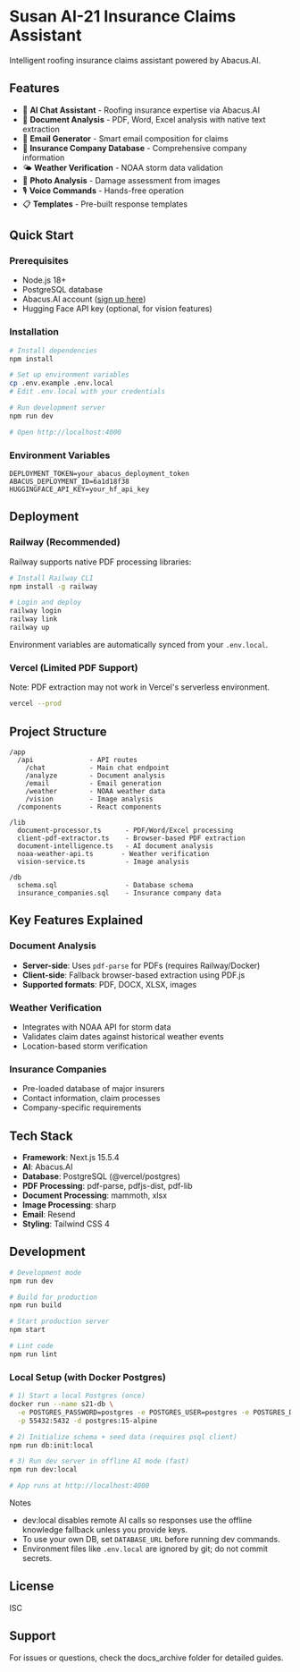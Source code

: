 # Susan AI-21 Insurance Claims Assistant

Intelligent roofing insurance claims assistant powered by Abacus.AI.

## Features

- 💬 **AI Chat Assistant** - Roofing insurance expertise via Abacus.AI
- 📄 **Document Analysis** - PDF, Word, Excel analysis with native text extraction
- 📧 **Email Generator** - Smart email composition for claims
- 🏢 **Insurance Company Database** - Comprehensive company information
- 🌤️ **Weather Verification** - NOAA storm data validation
- 📸 **Photo Analysis** - Damage assessment from images
- 🎙️ **Voice Commands** - Hands-free operation
- 📋 **Templates** - Pre-built response templates

## Quick Start

### Prerequisites

- Node.js 18+
- PostgreSQL database
- Abacus.AI account ([sign up here](https://api.abacus.ai))
- Hugging Face API key (optional, for vision features)

### Installation

```bash
# Install dependencies
npm install

# Set up environment variables
cp .env.example .env.local
# Edit .env.local with your credentials

# Run development server
npm run dev

# Open http://localhost:4000
```

### Environment Variables

```env
DEPLOYMENT_TOKEN=your_abacus_deployment_token
ABACUS_DEPLOYMENT_ID=6a1d18f38
HUGGINGFACE_API_KEY=your_hf_api_key
```

## Deployment

### Railway (Recommended)

Railway supports native PDF processing libraries:

```bash
# Install Railway CLI
npm install -g railway

# Login and deploy
railway login
railway link
railway up
```

Environment variables are automatically synced from your `.env.local`.

### Vercel (Limited PDF Support)

Note: PDF extraction may not work in Vercel's serverless environment.

```bash
vercel --prod
```

## Project Structure

```
/app
  /api              - API routes
    /chat           - Main chat endpoint
    /analyze        - Document analysis
    /email          - Email generation
    /weather        - NOAA weather data
    /vision         - Image analysis
  /components       - React components

/lib
  document-processor.ts      - PDF/Word/Excel processing
  client-pdf-extractor.ts    - Browser-based PDF extraction
  document-intelligence.ts   - AI document analysis
  noaa-weather-api.ts       - Weather verification
  vision-service.ts          - Image analysis

/db
  schema.sql                 - Database schema
  insurance_companies.sql    - Insurance company data
```

## Key Features Explained

### Document Analysis
- **Server-side**: Uses `pdf-parse` for PDFs (requires Railway/Docker)
- **Client-side**: Fallback browser-based extraction using PDF.js
- **Supported formats**: PDF, DOCX, XLSX, images

### Weather Verification
- Integrates with NOAA API for storm data
- Validates claim dates against historical weather events
- Location-based storm verification

### Insurance Companies
- Pre-loaded database of major insurers
- Contact information, claim processes
- Company-specific requirements

## Tech Stack

- **Framework**: Next.js 15.5.4
- **AI**: Abacus.AI
- **Database**: PostgreSQL (@vercel/postgres)
- **PDF Processing**: pdf-parse, pdfjs-dist, pdf-lib
- **Document Processing**: mammoth, xlsx
- **Image Processing**: sharp
- **Email**: Resend
- **Styling**: Tailwind CSS 4

## Development

```bash
# Development mode
npm run dev

# Build for production
npm run build

# Start production server
npm start

# Lint code
npm run lint
```

### Local Setup (with Docker Postgres)

```bash
# 1) Start a local Postgres (once)
docker run --name s21-db \
  -e POSTGRES_PASSWORD=postgres -e POSTGRES_USER=postgres -e POSTGRES_DB=s21 \
  -p 55432:5432 -d postgres:15-alpine

# 2) Initialize schema + seed data (requires psql client)
npm run db:init:local

# 3) Run dev server in offline AI mode (fast)
npm run dev:local

# App runs at http://localhost:4000
```

Notes
- dev:local disables remote AI calls so responses use the offline knowledge fallback unless you provide keys.
- To use your own DB, set `DATABASE_URL` before running dev commands.
- Environment files like `.env.local` are ignored by git; do not commit secrets.

## License

ISC

## Support

For issues or questions, check the docs_archive folder for detailed guides.
